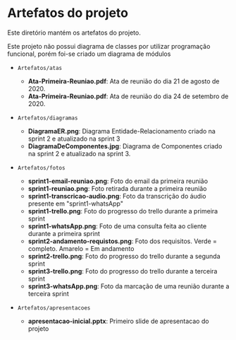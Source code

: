 # Artefatos do projeto

Este diretório mantém os artefatos do projeto. 

Este projeto não possui diagrama de classes por utilizar programação funcional, porém foi-se criado um diagrama de módulos

* `Artefatos/atas`
	* **Ata-Primeira-Reuniao.pdf**: Ata de reunião do dia 21 de agosto de 2020.
	* **Ata-Primeira-Reuniao.pdf**: Ata de reunião do dia 24 de setembro de 2020.

* `Artefatos/diagramas`
	* **DiagramaER.png**: Diagrama Entidade-Relacionamento criado na sprint 2 e atualizado na sprint 3
	* **DiagramaDeComponentes.jpg**: Diagrama de Componentes criado na sprint 2 e atualizado na sprint 3.

* `Artefatos/fotos`
	* **sprint1-email-reuniao.png**: Foto do email da primeira reunião
	* **sprint1-reuniao.png**: Foto retirada durante a primeira reunião
	* **sprint1-transcricao-audio.png**: Foto da transcrição do áudio presente em "sprint1-whatsApp"
	* **sprint1-trello.png**: Foto do progresso do trello durante a primeira sprint
	* **sprint1-whatsApp.png**: Foto de uma consulta feita ao cliente durante a primeira sprint
	* **sprint2-andamento-requistos.png**: Foto dos requisitos. Verde = completo. Amarelo = Em andamento
	* **sprint2-trello.png**: Foto do progresso do trello durante a segunda sprint
	* **sprint3-trello.png**: Foto do progresso do trello durante a terceira sprint
	* **sprint3-whatsApp.png**: Foto da marcação de uma reunião durante a terceira sprint
		
* `Artefatos/apresentacoes`
	* **apresentacao-inicial.pptx**: Primeiro slide de apresentacao do projeto
	
